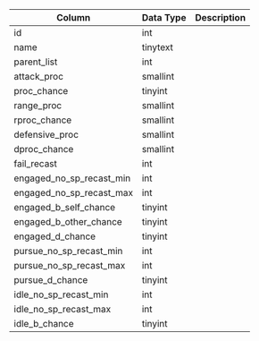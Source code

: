 | Column                   | Data Type | Description |
| ------------------------ | --------- | ----------- |
| id                       | int       |             |
| name                     | tinytext  |             |
| parent_list              | int       |             |
| attack_proc              | smallint  |             |
| proc_chance              | tinyint   |             |
| range_proc               | smallint  |             |
| rproc_chance             | smallint  |             |
| defensive_proc           | smallint  |             |
| dproc_chance             | smallint  |             |
| fail_recast              | int       |             |
| engaged_no_sp_recast_min | int       |             |
| engaged_no_sp_recast_max | int       |             |
| engaged_b_self_chance    | tinyint   |             |
| engaged_b_other_chance   | tinyint   |             |
| engaged_d_chance         | tinyint   |             |
| pursue_no_sp_recast_min  | int       |             |
| pursue_no_sp_recast_max  | int       |             |
| pursue_d_chance          | tinyint   |             |
| idle_no_sp_recast_min    | int       |             |
| idle_no_sp_recast_max    | int       |             |
| idle_b_chance            | tinyint   |             |